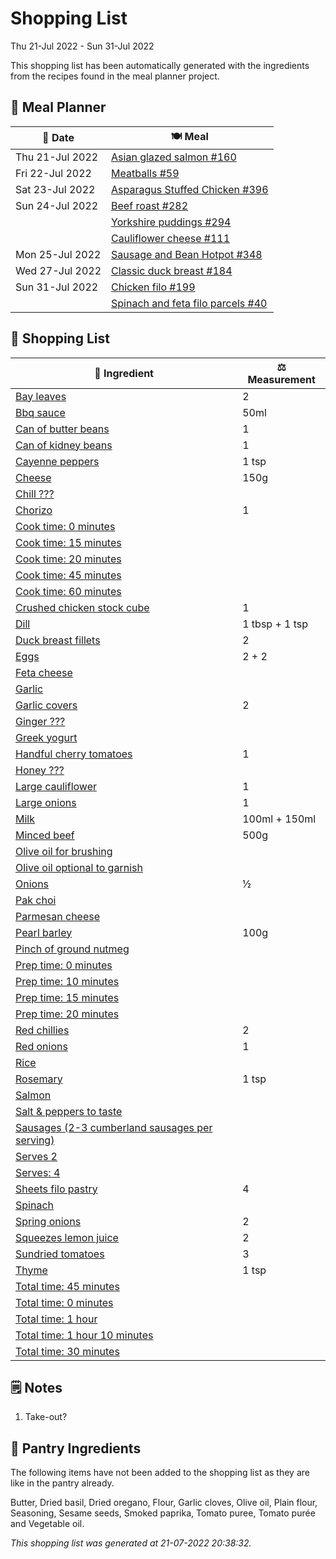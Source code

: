 # Shopping List

Thu 21-Jul 2022 - Sun 31-Jul 2022

This shopping list has been automatically generated with the ingredients from the recipes found in the meal planner project.

## 📅 Meal Planner

|📅 Date| 🍽️ Meal|
|----|----|
|Thu 21-Jul 2022|[Asian glazed salmon #160](https://github.com/jcallaghan/The-Cookbook/issues/160)|
|Fri 22-Jul 2022|[Meatballs #59](https://github.com/jcallaghan/The-Cookbook/issues/59)|
|Sat 23-Jul 2022|[Asparagus Stuffed Chicken #396](https://github.com/jcallaghan/The-Cookbook/issues/396)|
|Sun 24-Jul 2022|[Beef roast #282](https://github.com/jcallaghan/The-Cookbook/issues/282)|
||[Yorkshire puddings #294](https://github.com/jcallaghan/The-Cookbook/issues/294)|
||[Cauliflower cheese #111](https://github.com/jcallaghan/The-Cookbook/issues/111)|
|Mon 25-Jul 2022|[Sausage and Bean Hotpot #348](https://github.com/jcallaghan/The-Cookbook/issues/348)|
|Wed 27-Jul 2022|[Classic duck breast #184](https://github.com/jcallaghan/The-Cookbook/issues/184)|
|Sun 31-Jul 2022|[Chicken filo #199](https://github.com/jcallaghan/The-Cookbook/issues/199)|
||[Spinach and feta filo parcels #40](https://github.com/jcallaghan/The-Cookbook/issues/40)|

## 🛒 Shopping List

| 🍌 Ingredient| ⚖️ Measurement|
|----------|-----------|
|[Bay leaves](https://www.sainsburys.co.uk/gol-ui/SearchResults/Bay%20leaves)|2|
|[Bbq sauce](https://www.sainsburys.co.uk/gol-ui/SearchResults/Bbq%20sauce)|50ml|
|[Can of butter beans](https://www.sainsburys.co.uk/gol-ui/SearchResults/Can%20of%20butter%20beans)|1|
|[Can of kidney beans](https://www.sainsburys.co.uk/gol-ui/SearchResults/Can%20of%20kidney%20beans)|1|
|[Cayenne peppers](https://www.sainsburys.co.uk/gol-ui/SearchResults/Cayenne%20peppers)|1 tsp|
|[Cheese](https://www.sainsburys.co.uk/gol-ui/SearchResults/Cheese)|150g|
|[Chill ???](https://www.sainsburys.co.uk/gol-ui/SearchResults/Chill%20???)||
|[Chorizo](https://www.sainsburys.co.uk/gol-ui/SearchResults/Chorizo)|1|
|[Cook time: 0 minutes](https://www.sainsburys.co.uk/gol-ui/SearchResults/Cook%20time:%200%20minutes)||
|[Cook time: 15 minutes](https://www.sainsburys.co.uk/gol-ui/SearchResults/Cook%20time:%2015%20minutes)||
|[Cook time: 20 minutes](https://www.sainsburys.co.uk/gol-ui/SearchResults/Cook%20time:%2020%20minutes)||
|[Cook time: 45 minutes](https://www.sainsburys.co.uk/gol-ui/SearchResults/Cook%20time:%2045%20minutes)||
|[Cook time: 60 minutes](https://www.sainsburys.co.uk/gol-ui/SearchResults/Cook%20time:%2060%20minutes)||
|[Crushed chicken stock cube](https://www.sainsburys.co.uk/gol-ui/SearchResults/Crushed%20chicken%20stock%20cube)|1|
|[Dill](https://www.sainsburys.co.uk/gol-ui/SearchResults/Dill)|1 tbsp + 1 tsp|
|[Duck breast fillets](https://www.sainsburys.co.uk/gol-ui/SearchResults/Duck%20breast%20fillets)|2|
|[Eggs](https://www.sainsburys.co.uk/gol-ui/SearchResults/Eggs)|2 + 2|
|[Feta cheese](https://www.sainsburys.co.uk/gol-ui/SearchResults/Feta%20cheese)||
|[Garlic](https://www.sainsburys.co.uk/gol-ui/SearchResults/Garlic)||
|[Garlic covers](https://www.sainsburys.co.uk/gol-ui/SearchResults/Garlic%20covers)|2|
|[Ginger ???](https://www.sainsburys.co.uk/gol-ui/SearchResults/Ginger%20???)||
|[Greek yogurt](https://www.sainsburys.co.uk/gol-ui/SearchResults/Greek%20yogurt)||
|[Handful cherry tomatoes](https://www.sainsburys.co.uk/gol-ui/SearchResults/Handful%20cherry%20tomatoes)|1|
|[Honey ???](https://www.sainsburys.co.uk/gol-ui/SearchResults/Honey%20???)||
|[Large cauliflower](https://www.sainsburys.co.uk/gol-ui/SearchResults/Large%20cauliflower)|1|
|[Large onions](https://www.sainsburys.co.uk/gol-ui/SearchResults/Large%20onions)|1|
|[Milk](https://www.sainsburys.co.uk/gol-ui/SearchResults/Milk)|100ml + 150ml|
|[Minced beef](https://www.sainsburys.co.uk/gol-ui/SearchResults/Minced%20beef)|500g|
|[Olive oil for brushing](https://www.sainsburys.co.uk/gol-ui/SearchResults/Olive%20oil%20for%20brushing)||
|[Olive oil optional to garnish](https://www.sainsburys.co.uk/gol-ui/SearchResults/Olive%20oil%20optional%20to%20garnish)||
|[Onions](https://www.sainsburys.co.uk/gol-ui/SearchResults/Onions)|½|
|[Pak choi](https://www.sainsburys.co.uk/gol-ui/SearchResults/Pak%20choi)||
|[Parmesan cheese](https://www.sainsburys.co.uk/gol-ui/SearchResults/Parmesan%20cheese)||
|[Pearl barley](https://www.sainsburys.co.uk/gol-ui/SearchResults/Pearl%20barley)|100g|
|[Pinch of ground nutmeg](https://www.sainsburys.co.uk/gol-ui/SearchResults/Pinch%20of%20ground%20nutmeg)||
|[Prep time: 0 minutes](https://www.sainsburys.co.uk/gol-ui/SearchResults/Prep%20time:%200%20minutes)||
|[Prep time: 10 minutes](https://www.sainsburys.co.uk/gol-ui/SearchResults/Prep%20time:%2010%20minutes)||
|[Prep time: 15 minutes](https://www.sainsburys.co.uk/gol-ui/SearchResults/Prep%20time:%2015%20minutes)||
|[Prep time: 20 minutes](https://www.sainsburys.co.uk/gol-ui/SearchResults/Prep%20time:%2020%20minutes)||
|[Red chillies](https://www.sainsburys.co.uk/gol-ui/SearchResults/Red%20chillies)|2|
|[Red onions](https://www.sainsburys.co.uk/gol-ui/SearchResults/Red%20onions)|1|
|[Rice](https://www.sainsburys.co.uk/gol-ui/SearchResults/Rice)||
|[Rosemary](https://www.sainsburys.co.uk/gol-ui/SearchResults/Rosemary)|1 tsp|
|[Salmon](https://www.sainsburys.co.uk/gol-ui/SearchResults/Salmon)||
|[Salt & peppers to taste](https://www.sainsburys.co.uk/gol-ui/SearchResults/Salt%20&%20peppers%20to%20taste)||
|[Sausages (2-3 cumberland sausages per serving)](https://www.sainsburys.co.uk/gol-ui/SearchResults/Sausages%20(2-3%20cumberland%20sausages%20per%20serving))||
|[Serves 2](https://www.sainsburys.co.uk/gol-ui/SearchResults/Serves%202)||
|[Serves: 4](https://www.sainsburys.co.uk/gol-ui/SearchResults/Serves:%204)||
|[Sheets filo pastry](https://www.sainsburys.co.uk/gol-ui/SearchResults/Sheets%20filo%20pastry)|4|
|[Spinach](https://www.sainsburys.co.uk/gol-ui/SearchResults/Spinach)||
|[Spring onions](https://www.sainsburys.co.uk/gol-ui/SearchResults/Spring%20onions)|2|
|[Squeezes lemon juice](https://www.sainsburys.co.uk/gol-ui/SearchResults/Squeezes%20lemon%20juice)|2|
|[Sundried tomatoes](https://www.sainsburys.co.uk/gol-ui/SearchResults/Sundried%20tomatoes)|3|
|[Thyme](https://www.sainsburys.co.uk/gol-ui/SearchResults/Thyme)|1 tsp|
|[Total time:  45 minutes](https://www.sainsburys.co.uk/gol-ui/SearchResults/Total%20time:%20%2045%20minutes)||
|[Total time: 0 minutes](https://www.sainsburys.co.uk/gol-ui/SearchResults/Total%20time:%200%20minutes)||
|[Total time: 1 hour](https://www.sainsburys.co.uk/gol-ui/SearchResults/Total%20time:%201%20hour)||
|[Total time: 1 hour 10 minutes](https://www.sainsburys.co.uk/gol-ui/SearchResults/Total%20time:%201%20hour%2010%20minutes)||
|[Total time: 30 minutes](https://www.sainsburys.co.uk/gol-ui/SearchResults/Total%20time:%2030%20minutes)||

## 🗒️ Notes

1. Take-out?

## 🏪 Pantry Ingredients

The following items have not been added to the shopping list as they are like in the pantry already.

Butter, Dried basil, Dried oregano, Flour, Garlic cloves, Olive oil, Plain flour, Seasoning, Sesame seeds, Smoked paprika, Tomato puree, Tomato purée and Vegetable oil.


_This shopping list was generated at 21-07-2022 20:38:32._